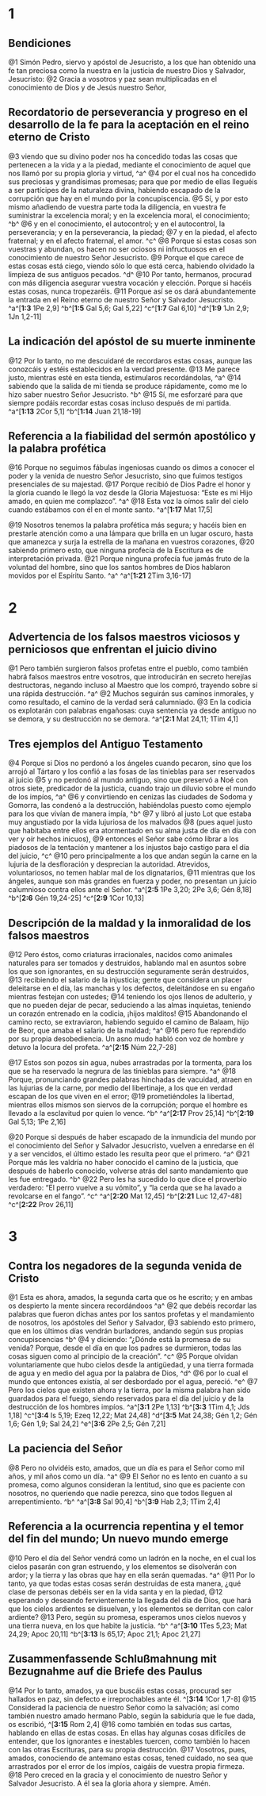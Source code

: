 # 1
## Bendiciones
@1 Simón Pedro, siervo y apóstol de Jesucristo, a los que han obtenido una fe tan preciosa como la nuestra en la justicia de nuestro Dios y Salvador, Jesucristo: @2 Gracia a vosotros y paz sean multiplicadas en el conocimiento de Dios y de Jesús nuestro Señor,

## Recordatorio de perseverancia y progreso en el desarrollo de la fe para la aceptación en el reino eterno de Cristo
@3 viendo que su divino poder nos ha concedido todas las cosas que pertenecen a la vida y a la piedad, mediante el conocimiento de aquel que nos llamó por su propia gloria y virtud, ^a^ @4 por el cual nos ha concedido sus preciosas y grandísimas promesas; para que por medio de ellas lleguéis a ser partícipes de la naturaleza divina, habiendo escapado de la corrupción que hay en el mundo por la concupiscencia. @5 Sí, y por esto mismo añadiendo de vuestra parte toda la diligencia, en vuestra fe suministrar la excelencia moral; y en la excelencia moral, el conocimiento; ^b^ @6 y en el conocimiento, el autocontrol; y en el autocontrol, la perseverancia; y en la perseverancia, la piedad; @7 y en la piedad, el afecto fraternal; y en el afecto fraternal, el amor. ^c^ @8 Porque si estas cosas son vuestras y abundan, os hacen no ser ociosos ni infructuosos en el conocimiento de nuestro Señor Jesucristo. @9 Porque el que carece de estas cosas está ciego, viendo sólo lo que está cerca, habiendo olvidado la limpieza de sus antiguos pecados. ^d^ @10 Por tanto, hermanos, procurad con más diligencia asegurar vuestra vocación y elección. Porque si hacéis estas cosas, nunca tropezaréis. @11 Porque así se os dará abundantemente la entrada en el Reino eterno de nuestro Señor y Salvador Jesucristo.
^a^[**1:3** 1Pe 2,9] ^b^[**1:5** Gal 5,6; Gal 5,22] ^c^[**1:7** Gal 6,10] ^d^[**1:9** 1Jn 2,9; 1Jn 1,2-11]

## La indicación del apóstol de su muerte inminente
@12 Por lo tanto, no me descuidaré de recordaros estas cosas, aunque las conozcáis y estéis establecidos en la verdad presente. @13 Me parece justo, mientras esté en esta tienda, estimularos recordándolas, ^a^ @14 sabiendo que la salida de mi tienda se produce rápidamente, como me lo hizo saber nuestro Señor Jesucristo. ^b^ @15 Sí, me esforzaré para que siempre podáis recordar estas cosas incluso después de mi partida.
^a^[**1:13** 2Cor 5,1] ^b^[**1:14** Juan 21,18-19]

## Referencia a la fiabilidad del sermón apostólico y la palabra profética
@16 Porque no seguimos fábulas ingeniosas cuando os dimos a conocer el poder y la venida de nuestro Señor Jesucristo, sino que fuimos testigos presenciales de su majestad. @17 Porque recibió de Dios Padre el honor y la gloria cuando le llegó la voz desde la Gloria Majestuosa: “Este es mi Hijo amado, en quien me complazco”. ^a^ @18 Esta voz la oímos salir del cielo cuando estábamos con él en el monte santo.
^a^[**1:17** Mat 17,5]

@19 Nosotros tenemos la palabra profética más segura; y hacéis bien en prestarle atención como a una lámpara que brilla en un lugar oscuro, hasta que amanezca y surja la estrella de la mañana en vuestros corazones, @20 sabiendo primero esto, que ninguna profecía de la Escritura es de interpretación privada. @21 Porque ninguna profecía fue jamás fruto de la voluntad del hombre, sino que los santos hombres de Dios hablaron movidos por el Espíritu Santo. ^a^
^a^[**1:21** 2Tim 3,16-17]

# 2
## Advertencia de los falsos maestros viciosos y perniciosos que enfrentan el juicio divino
@1 Pero también surgieron falsos profetas entre el pueblo, como también habrá falsos maestros entre vosotros, que introducirán en secreto herejías destructoras, negando incluso al Maestro que los compró, trayendo sobre sí una rápida destrucción. ^a^ @2 Muchos seguirán sus caminos inmorales, y como resultado, el camino de la verdad será calumniado. @3 En la codicia os explotarán con palabras engañosas: cuya sentencia ya desde antiguo no se demora, y su destrucción no se demora.
^a^[**2:1** Mat 24,11; 1Tim 4,1]

## Tres ejemplos del Antiguo Testamento
@4 Porque si Dios no perdonó a los ángeles cuando pecaron, sino que los arrojó al Tártaro y los confió a las fosas de las tinieblas para ser reservados al juicio @5 y no perdonó al mundo antiguo, sino que preservó a Noé con otros siete, predicador de la justicia, cuando trajo un diluvio sobre el mundo de los impíos, ^a^ @6 y convirtiendo en cenizas las ciudades de Sodoma y Gomorra, las condenó a la destrucción, habiéndolas puesto como ejemplo para los que vivían de manera impía, ^b^ @7 y libró al justo Lot que estaba muy angustiado por la vida lujuriosa de los malvados @8 (pues aquel justo que habitaba entre ellos era atormentado en su alma justa de día en día con ver y oír hechos inicuos), @9 entonces el Señor sabe cómo librar a los piadosos de la tentación y mantener a los injustos bajo castigo para el día del juicio, ^c^ @10 pero principalmente a los que andan según la carne en la lujuria de la desfloración y desprecian la autoridad. Atrevidos, voluntariosos, no temen hablar mal de los dignatarios, @11 mientras que los ángeles, aunque son más grandes en fuerza y poder, no presentan un juicio calumnioso contra ellos ante el Señor.
^a^[**2:5** 1Pe 3,20; 2Pe 3,6; Gén 8,18] ^b^[**2:6** Gén 19,24-25] ^c^[**2:9** 1Cor 10,13]

## Descripción de la maldad y la inmoralidad de los falsos maestros
@12 Pero éstos, como criaturas irracionales, nacidos como animales naturales para ser tomados y destruidos, hablando mal en asuntos sobre los que son ignorantes, en su destrucción seguramente serán destruidos, @13 recibiendo el salario de la injusticia; gente que considera un placer deleitarse en el día, las manchas y los defectos, deleitándose en su engaño mientras festejan con ustedes; @14 teniendo los ojos llenos de adulterio, y que no pueden dejar de pecar, seduciendo a las almas inquietas, teniendo un corazón entrenado en la codicia, ¡hijos malditos! @15 Abandonando el camino recto, se extraviaron, habiendo seguido el camino de Balaam, hijo de Beor, que amaba el salario de la maldad; ^a^ @16 pero fue reprendido por su propia desobediencia. Un asno mudo habló con voz de hombre y detuvo la locura del profeta.
^a^[**2:15** Núm 22,7-28]

@17 Estos son pozos sin agua, nubes arrastradas por la tormenta, para los que se ha reservado la negrura de las tinieblas para siempre. ^a^ @18 Porque, pronunciando grandes palabras hinchadas de vacuidad, atraen en las lujurias de la carne, por medio del libertinaje, a los que en verdad escapan de los que viven en el error; @19 prometiéndoles la libertad, mientras ellos mismos son siervos de la corrupción; porque el hombre es llevado a la esclavitud por quien lo vence. ^b^
^a^[**2:17** Prov 25,14] ^b^[**2:19** Gal 5,13; 1Pe 2,16]

@20 Porque si después de haber escapado de la inmundicia del mundo por el conocimiento del Señor y Salvador Jesucristo, vuelven a enredarse en él y a ser vencidos, el último estado les resulta peor que el primero. ^a^ @21 Porque más les valdría no haber conocido el camino de la justicia, que después de haberlo conocido, volverse atrás del santo mandamiento que les fue entregado. ^b^ @22 Pero les ha sucedido lo que dice el proverbio verdadero: “El perro vuelve a su vómito”, y “la cerda que se ha lavado a revolcarse en el fango”. ^c^
^a^[**2:20** Mat 12,45] ^b^[**2:21** Luc 12,47-48] ^c^[**2:22** Prov 26,11]

# 3
## Contra los negadores de la segunda venida de Cristo
@1 Esta es ahora, amados, la segunda carta que os he escrito; y en ambas os despierto la mente sincera recordándoos ^a^ @2 que debéis recordar las palabras que fueron dichas antes por los santos profetas y el mandamiento de nosotros, los apóstoles del Señor y Salvador, @3 sabiendo esto primero, que en los últimos días vendrán burladores, andando según sus propias concupiscencias ^b^ @4 y diciendo: “¿Dónde está la promesa de su venida? Porque, desde el día en que los padres se durmieron, todas las cosas siguen como al principio de la creación”. ^c^ @5 Porque olvidan voluntariamente que hubo cielos desde la antigüedad, y una tierra formada de agua y en medio del agua por la palabra de Dios, ^d^ @6 por lo cual el mundo que entonces existía, al ser desbordado por el agua, pereció. ^e^ @7 Pero los cielos que existen ahora y la tierra, por la misma palabra han sido guardados para el fuego, siendo reservados para el día del juicio y de la destrucción de los hombres impíos.
^a^[**3:1** 2Pe 1,13] ^b^[**3:3** 1Tim 4,1; Jds 1,18] ^c^[**3:4** Is 5,19; Ezeq 12,22; Mat 24,48] ^d^[**3:5** Mat 24,38; Gén 1,2; Gén 1,6; Gén 1,9; Sal 24,2] ^e^[**3:6** 2Pe 2,5; Gén 7,21]

## La paciencia del Señor
@8 Pero no olvidéis esto, amados, que un día es para el Señor como mil años, y mil años como un día. ^a^ @9 El Señor no es lento en cuanto a su promesa, como algunos consideran la lentitud, sino que es paciente con nosotros, no queriendo que nadie perezca, sino que todos lleguen al arrepentimiento. ^b^
^a^[**3:8** Sal 90,4] ^b^[**3:9** Hab 2,3; 1Tim 2,4]

## Referencia a la ocurrencia repentina y el temor del fin del mundo; Un nuevo mundo emerge
@10 Pero el día del Señor vendrá como un ladrón en la noche, en el cual los cielos pasarán con gran estruendo, y los elementos se disolverán con ardor; y la tierra y las obras que hay en ella serán quemadas. ^a^ @11 Por lo tanto, ya que todas estas cosas serán destruidas de esta manera, ¿qué clase de personas debéis ser en la vida santa y en la piedad, @12 esperando y deseando fervientemente la llegada del día de Dios, que hará que los cielos ardientes se disuelvan, y los elementos se derritan con calor ardiente? @13 Pero, según su promesa, esperamos unos cielos nuevos y una tierra nueva, en los que habite la justicia. ^b^
^a^[**3:10** 1Tes 5,23; Mat 24,29; Apoc 20,11] ^b^[**3:13** Is 65,17; Apoc 21,1; Apoc 21,27]

## Zusammenfassende Schlußmahnung mit Bezugnahme auf die Briefe des Paulus
@14 Por lo tanto, amados, ya que buscáis estas cosas, procurad ser hallados en paz, sin defecto e irreprochables ante él. ^[**3:14** 1Cor 1,7-8] @15 Considerad la paciencia de nuestro Señor como la salvación; así como también nuestro amado hermano Pablo, según la sabiduría que le fue dada, os escribió, ^[**3:15** Rom 2,4] @16 como también en todas sus cartas, hablando en ellas de estas cosas. En ellas hay algunas cosas difíciles de entender, que los ignorantes e inestables tuercen, como también lo hacen con las otras Escrituras, para su propia destrucción. @17 Vosotros, pues, amados, conociendo de antemano estas cosas, tened cuidado, no sea que arrastrados por el error de los impíos, caigáis de vuestra propia firmeza. @18 Pero creced en la gracia y el conocimiento de nuestro Señor y Salvador Jesucristo. A él sea la gloria ahora y siempre. Amén.